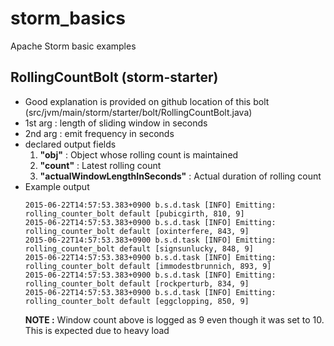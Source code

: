 # storm_basics
Apache Storm basic examples


## RollingCountBolt (storm-starter)
* Good explanation is provided on github location of this bolt (src/jvm/main/storm/starter/bolt/RollingCountBolt.java)
* 1st arg : length of sliding window in seconds
* 2nd arg : emit frequency in seconds
* declared output fields
  1. __"obj"__ : Object whose rolling count is maintained
  1. __"count"__ : Latest rolling count
  1. __"actualWindowLengthInSeconds"__ : Actual duration of rolling count
* Example output
  ```
  2015-06-22T14:57:53.383+0900 b.s.d.task [INFO] Emitting: rolling_counter_bolt default [pubicgirth, 810, 9]
  2015-06-22T14:57:53.383+0900 b.s.d.task [INFO] Emitting: rolling_counter_bolt default [oxinterfere, 843, 9]
  2015-06-22T14:57:53.383+0900 b.s.d.task [INFO] Emitting: rolling_counter_bolt default [signsunlucky, 848, 9]
  2015-06-22T14:57:53.383+0900 b.s.d.task [INFO] Emitting: rolling_counter_bolt default [immodestbrunnich, 893, 9]
  2015-06-22T14:57:53.383+0900 b.s.d.task [INFO] Emitting: rolling_counter_bolt default [rockperturb, 834, 9]
  2015-06-22T14:57:53.383+0900 b.s.d.task [INFO] Emitting: rolling_counter_bolt default [eggclopping, 850, 9]
  ```
  __NOTE :__ Window count above is logged as 9 even though it was set to 10. This is expected due to heavy load
